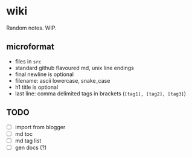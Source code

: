 # wiki

Random notes. WIP.

## microformat

* files in `src`
* standard github flavoured md, unix line endings
* final newline is optional
* filename: ascii lowercase, snake_case
* h1 title is optional
* last line: comma delimited tags in brackets (`[tag1], [tag2], [tag3]`)

## TODO

- [ ] import from blogger
- [ ] md toc
- [ ] md tag list
- [ ] gen docs (?)
